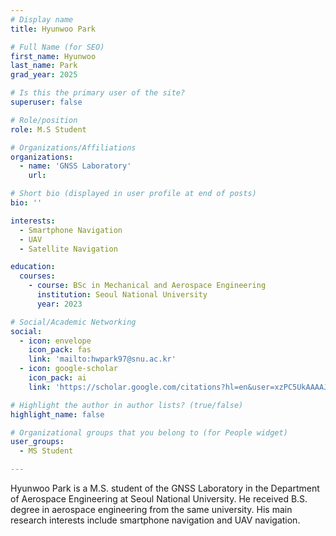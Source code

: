 ```yaml
---
# Display name
title: Hyunwoo Park

# Full Name (for SEO)
first_name: Hyunwoo
last_name: Park
grad_year: 2025

# Is this the primary user of the site?
superuser: false

# Role/position
role: M.S Student

# Organizations/Affiliations
organizations:
  - name: 'GNSS Laboratory'
    url: 

# Short bio (displayed in user profile at end of posts)
bio: ''

interests:
  - Smartphone Navigation
  - UAV
  - Satellite Navigation

education:
  courses:
    - course: BSc in Mechanical and Aerospace Engineering
      institution: Seoul National University
      year: 2023

# Social/Academic Networking
social:
  - icon: envelope
    icon_pack: fas
    link: 'mailto:hwpark97@snu.ac.kr'
  - icon: google-scholar
    icon_pack: ai
    link: 'https://scholar.google.com/citations?hl=en&user=xzPC5UkAAAAJ'

# Highlight the author in author lists? (true/false)
highlight_name: false

# Organizational groups that you belong to (for People widget)
user_groups:
  - MS Student

---
```


Hyunwoo Park is a M.S. student of the GNSS Laboratory in the Department of Aerospace Engineering at Seoul National University. He received B.S. degree in aerospace engineering from the same university. His main research interests include smartphone navigation and UAV navigation.
